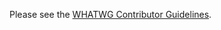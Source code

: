 Please see the [WHATWG Contributor Guidelines](https://github.com/whatwg/meta/blob/main/CONTRIBUTING.md).
